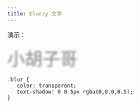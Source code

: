 ```yaml
---
title: blurry 文字
---
```


演示：
<div class="blur">
  小胡子哥
</div>
<style>
.blur {
   font-size: 40px;
   color: transparent;
   text-shadow: 0 0 5px rgba(0,0,0,0.5);
}
</style>

```
.blur {
   color: transparent;
   text-shadow: 0 0 5px rgba(0,0,0,0.5);
}
```
